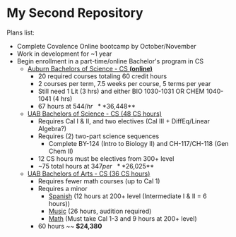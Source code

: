# My Second Repository

Plans list:
* Complete Covalence Online bootcamp by October/November
* Work in development for ~1 year
* Begin enrollment in a part-time/online Bachelor's program in CS
    * [Auburn Bachelors of Science - CS **(online)**](https://onlinedegrees.auburn.edu/computer-science/)
        * 20 required courses totaling 60 credit hours
        * 2 courses per term, 7.5 weeks per course, 5 terms per year
        * Still need 1 Lit (3 hrs) and either BIO 1030-1031 OR CHEM 1040-1041 (4 hrs)
        * 67 hours at $544/hr ~~ **$36,448**
    * [UAB Bachelors of Science - CS (48 CS hours)](http://catalog.uab.edu/undergraduate/collegeofartsciences/computerscience/#majorstext)
        * Requires Cal I & II, and two electives (Cal III + DiffEq/Linear Algebra?)
        * Requires (2) two-part science sequences
            * Complete BY-124 (Intro to Biology II) and CH-117/CH-118 (Gen Chem II)
        * 12 CS hours must be electives from 300+ level
        * ~75 total hours at $347 per ~~ **$26,025**
    * [UAB Bachelors of Arts - CS (36 CS hours)](https://www.uab.edu/cas/computerscience/undergraduate-programs/bacs/ba-suggested-curriculum)
        * Requires fewer math courses (up to Cal 1)
        * Requires a minor
            * [Spanish](http://catalog.uab.edu/coursedescriptions/spa/) (12 hours at 200+ level (Intermediate I & II = 6 hours))
            * [Music](http://catalog.uab.edu/undergraduate/collegeofartsciences/music/#minorstext) (26 hours, audition required)
            * [Math](http://catalog.uab.edu/undergraduate/collegeofartsciences/mathematics/#minorstext) (Must take Cal 1-3 and 9 hours at 200+ level)
        * 60 hours ~~ **$24,380**